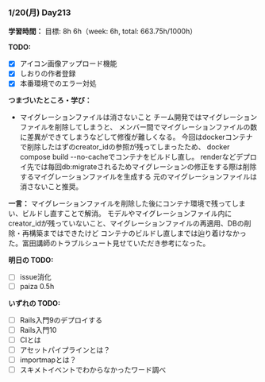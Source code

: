 ### 1/20(月) Day213

**学習時間：**
目標: 8h
6h（week: 6h, total: 663.75h/1000h）

**TODO:**
- [x] アイコン画像アップロード機能
- [x] しおりの作者登録
- [x] 本番環境でのエラー対処

**つまづいたところ・学び：**
- マイグレーションファイルは消さないこと
  チーム開発ではマイグレーションファイルを削除してしまうと、
  メンバー間でマイグレーションファイルの数に差異ができてしまうなどして修復が難しくなる。
  今回はdockerコンテナで削除したはずのcreator_idの参照が残ってしまったため、
  docker compose build --no-cacheでコンテナをビルドし直し。
  renderなどデプロイ先では毎回db:migrateされるためマイグレーションの修正をする際は削除するマイグレーションファイルを生成する
  元のマイグレーションファイルは消さないこと推奨。

**一言：**
マイグレーションファイルを削除した後にコンテナ環境で残ってしまい、ビルドし直すことで解消。
モデルやマイグレーションファイル内にcreator_idが残っていないこと、マイグレーションファイルの再適用、DBの削除・再構築まではできたけど
コンテナのビルドし直しまでは辿り着けなかった。富田講師のトラブルシュート見せていただき参考になった。

**明日の TODO:**

- [ ] issue消化
- [ ] paiza 0.5h

**いずれの TODO:**

- [ ] Rails入門9のデプロイする
- [ ] Rails入門10
- [ ] CIとは
- [ ] アセットパイプラインとは？
- [ ] importmapとは？
- [ ] スキメトイベントでわからなかったワード調べ
